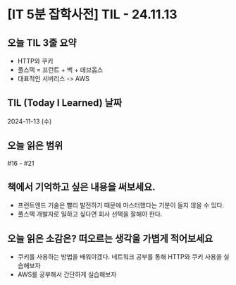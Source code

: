 # [IT 5분 잡학사전] TIL - 24.11.13

## 오늘 TIL 3줄 요약

- HTTP와 쿠키
- 풀스택 = 프런트 + 백 + 데브옵스
- 대표적인 서버리스 -> AWS

## TIL (Today I Learned) 날짜

2024-11-13 (수)

## 오늘 읽은 범위

#16 - #21

## 책에서 기억하고 싶은 내용을 써보세요.

- 프런트엔드 기술은 빨리 발전하기 때문에 마스터했다는 기분이 들지 않을 수 있다.
- 풀스택 개발자로 일하고 싶다면 회사 선택을 잘해야 한다.

## 오늘 읽은 소감은? 떠오르는 생각을 가볍게 적어보세요

- 쿠키를 사용하는 방법을 배워야겠다. 네트워크 공부를 통해 HTTP와 쿠키 사용을 실습해보자
- AWS를 공부해서 간단하게 실습해보자
